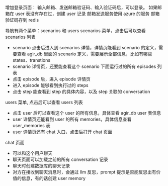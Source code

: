 
增加登录页面：
输入邮箱、发送邮箱验证码、输入验证码后，可以登录。
如果邮箱在 user 表没有存在过，创建 user 记录
邮箱发送服务使用 azure 的服务
邮箱验证码存到 redis

导航有两个菜单：scenarios 和 users
scenarios 菜单，点击后可以查看 scenarios 列表
- scenario 点击后进入到 scenarios 详情，详情页能看到 scenario 的定义，需要查看 agir_db 里面的 scenario 定义，需要展示全部信息，比如有哪些 states、transtions
- scenario 详情页，还要能查看这个 scenario 下面运行过的所有 episodes 列表
- 点击 episode 后，进入 episode 详情页
- 进入 episode 能够看到执行过的 steps
- 点击 step 能查看到 step 的具体内容，以及 step 关联的 conversation

users 菜单, 点击后可以查看 users 列表
- 点击 user 后可以查看这个 user 的所有信息，具体查看 agir_db user 表信息
- user 详情页还能看到 user 的所有 memories，具体信息查看 user_memories 表
- user 详情页还有 chat 入口，点击后打开 chat 页面

chat 页面
- 可以和这个用户聊天
- 聊天页面可以加载之前的所有 conversation 记录
- 聊天时创建数据库的聊天记录
- 对方在接收到聊天消息时，会通过 llm 反思，prompt 提示是否能反思出有价值的信息，有的话创建 user memory

